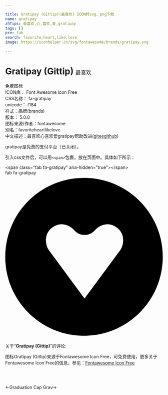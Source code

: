 ```yaml
---

title: Gratipay (Gittip)(最喜欢) ICON转svg、png下载
name: gratipay
zhTips: 最喜欢,心,喜欢,爱,gratipay
tags: []
pre: fab
search: favorite,heart,like,love
image: https://iconhelper.cn/svg/fontawesome/brands/gratipay.svg

---
```


# Gratipay (Gittip)  <small style="font-size: 60%;font-weight: 100">最喜欢</small>


<div class="detail-page">
<p>
<span><span class="badge-success badge">免费图标</span> </span>
<br/>
<span>
ICON库：
<span class="badge-secondary badge">Font Awesome Icon Free</span> 
</span>
<br/>
<span>
CSS名称：
<span class="badge-secondary badge">fa-gratipay</span> 
</span>
<br/>
<span>
unicode：
<span class="badge-secondary badge">f184</span> 
<copy-btn content='f184' btn-title=""></copy-btn>
<copy-btn :content='String.fromCodePoint(parseInt("f184", 16))' btn-title="复制U"></copy-btn>
</span><br/><span>样式：<span class="badge-light badge">品牌(brands)</span></span>
<br/>
<span>
版本：
<span class="badge-secondary badge">5.0.0</span> 
</span>
<br/>
<span>图标来源/作者：<span class="badge-light badge">fontawesome</span></span> 
<br/>
<span>别名：<span class="badge-light badge">favorite</span><span class="badge-light badge">heart</span><span class="badge-light badge">like</span><span class="badge-light badge">love</span></span><br/><span class="zh-detail">中文描述：<span class="badge-primary badge">最喜欢</span><span class="badge-primary badge">心</span><span class="badge-primary badge">喜欢</span><span class="badge-primary badge">爱</span><span class="badge-primary badge">gratipay</span><span class="help-link"><span>帮助改进</span>(<a href="https://gitee.com/liuwave/icon-helper/edit/master/json/fontawesome/brands/gratipay.json" target="_blank" rel="noopener noreferrer">gitee</a><a href="https://github.com/liuwave/icon-helper/edit/master/json/fontawesome/brands/gratipay.json" target="_blank" rel="noopener noreferrer">github</a></span>)</span><br/>
</p>
</div><div class="description description alert alert-light">gratipay是免费的支付平台（已关闭）。</div>
<div class="alert alert-dark">
  <i class="fab fa-gratipay fa-xs"></i>
  <i class="fab fa-gratipay fa-sm"></i>
  <i class="fab fa-gratipay fa-lg"></i>
  <i class="fab fa-gratipay fa-2x"></i>
  <i class="fab fa-gratipay fa-3x"></i>
  <i class="fab fa-gratipay fa-5x"></i>
  <i class="fab fa-gratipay fa-7x"></i>
</div>
<div>
  <p>引入css文件后，可以用<code>&lt;span&gt;</code>包裹，放在页面中。具体如下所示：    
  </p>
  <div class="alert alert-primary" style="font-size: 14px">
    &lt;span class="fab fa-gratipay" aria-hidden="true"&gt;&lt;/span&gt;
    <copy-btn content='<span class="fab fa-gratipay" aria-hidden="true"></span>'></copy-btn>
  </div>
  <div class="alert alert-secondary">
    <i class="fab fa-gratipay"
    style="font-size: 24px"
    aria-hidden="true"></i> fab fa-gratipay
    <copy-btn content="fab fa-gratipay" btn-title="复制图标名称"></copy-btn>
  </div>
</div>
<div id="svg" class="svg-wrap">
<svg xmlns="http://www.w3.org/2000/svg" viewBox="0 0 496 512"><path d="M248 8C111.1 8 0 119.1 0 256s111.1 248 248 248 248-111.1 248-248S384.9 8 248 8zm114.6 226.4l-113 152.7-112.7-152.7c-8.7-11.9-19.1-50.4 13.6-72 28.1-18.1 54.6-4.2 68.5 11.9 15.9 17.9 46.6 16.9 61.7 0 13.9-16.1 40.4-30 68.1-11.9 32.9 21.6 22.6 60 13.8 72z"/></svg>
</div>
<detail full-name='fa-gratipay'></detail>
<div class="icon-detail__container">
<p>关于“<b>Gratipay (Gittip)</b>”的评论:</p>
</div>
<Vssue title="关于“Gratipay (Gittip)”的评论" />    
<div><p>图标Gratipay (Gittip)来源于Fontawesome Icon Free，可免费使用，更多关于  Fontawesome Icon Free的信息，参见：<a target="_blank" href="https://iconhelper.cn/fontawesome.html">Fontawesome Icon Free</a>
</p></div>

<div style="padding:2rem 0 " class="page-nav"><p class="inner"><span class="prev">←<router-link to="/icon/solid/graduation-cap.html">Graduation Cap</router-link></span> <span class="next"><router-link to="/icon/brands/grav.html">Grav</router-link>→</span></p></div>
